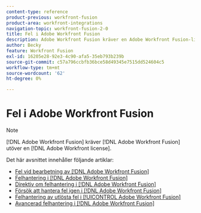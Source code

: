 ```yaml
---
content-type: reference
product-previous: workfront-fusion
product-area: workfront-integrations
navigation-topic: workfront-fusion-2-0
title: Fel i Adobe Workfront Fusion
description: Adobe Workfront Fusion kräver en Adobe Workfront Fusion-licens förutom en Adobe Workfront-licens.
author: Becky
feature: Workfront Fusion
exl-id: 16205e28-92e3-4c90-afa5-35eb793b239b
source-git-commit: c57a796ccbfb36bce58d49345e7515dd524604c5
workflow-type: tm+mt
source-wordcount: '62'
ht-degree: 0%

---
```


# Fel i Adobe Workfront Fusion

>[!NOTE]
>
>[!DNL Adobe Workfront Fusion] kräver [!DNL Adobe Workfront Fusion] utöver en [!DNL Adobe Workfront license].

Det här avsnittet innehåller följande artiklar:

* [Fel vid bearbetning av [!DNL Adobe Workfront Fusion]](../../workfront-fusion/errors/error-processing.md)
* [Felhantering i [!DNL Adobe Workfront Fusion]](../../workfront-fusion/errors/error-handling.md)
* [Direktiv om felhantering i [!DNL Adobe Workfront Fusion]](../../workfront-fusion/errors/directives-for-error-handling.md)
* [Försök att hantera fel igen i [!DNL Adobe Workfront Fusion]](../../workfront-fusion/errors/retry.md)
* [Felhantering av utlösta fel i [!UICONTROL Adobe Workfront Fusion]](../../workfront-fusion/errors/throw.md)
* [Avancerad felhantering i [!DNL Adobe Workfront Fusion]](../../workfront-fusion/errors/advanced-error-handling.md)
